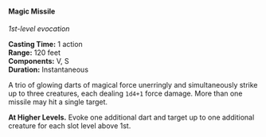 #### Magic Missile
<!-- TODO Check and tag this spell -->
<!-- markdownlint-disable-next-line no-emphasis-as-heading -->
_1st-level evocation_

**Casting Time:** 1 action \
**Range:** 120 feet \
**Components:** V, S \
**Duration:** Instantaneous

A trio of glowing darts of magical force unerringly and simultaneously strike up to three creatures, each dealing `1d4+1` force damage.
More than one missile may hit a single target.

**At Higher Levels.**
Evoke one additional dart and target up to one additional creature for each slot level above 1st.
